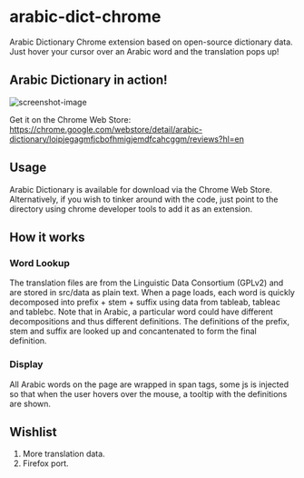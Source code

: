 # arabic-dict-chrome
Arabic Dictionary Chrome extension based on open-source dictionary data.
Just hover your cursor over an Arabic word and the translation pops up!

## Arabic Dictionary in action!
![screenshot-image](https://github.com/haikalzain/arabic-dict-chrome/blob/master/images/screenshot.png)

Get it on the Chrome Web Store: 
https://chrome.google.com/webstore/detail/arabic-dictionary/loipjegagmfjcbofhmigjemdfcahcggm/reviews?hl=en

## Usage

Arabic Dictionary is available for download via the Chrome Web Store. Alternatively, if you wish to tinker around with the code, 
just point to the directory using chrome developer tools to add it as an extension.


## How it works

### Word Lookup
The translation files are from the Linguistic Data Consortium (GPLv2) and are stored in src/data as plain text. When a page loads, 
each word is quickly decomposed into prefix + stem + suffix using data from tableab, tableac and tablebc. Note that in Arabic, a particular word could have different decompositions and thus different definitions.
The definitions of the prefix, stem and suffix are looked up and concantenated to form the final definition.

### Display
All Arabic words on the page are wrapped in span tags, some js is injected so that when the user hovers over the mouse, a tooltip with the definitions are shown.

## Wishlist
1. More translation data.
2. Firefox port.

